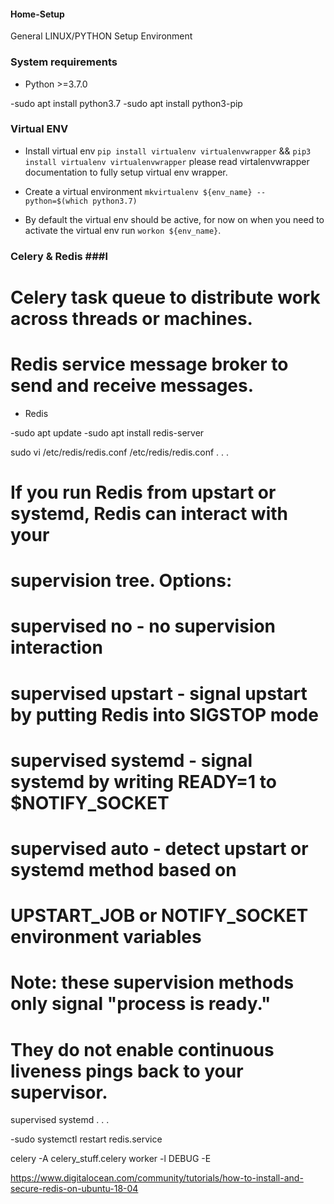 
#### Home-Setup
General LINUX/PYTHON Setup Environment

### System requirements ###

* Python >=3.7.0

-sudo apt install python3.7
-sudo apt install python3-pip

### Virtual ENV ###

* Install virtual env `pip install virtualenv virtualenvwrapper` && `pip3 install virtualenv virtualenvwrapper` please read virtalenvwrapper documentation to fully setup virtual env wrapper.

* Create a virtual environment `mkvirtualenv ${env_name} --python=$(which python3.7)`

* By default the virtual env should be active, for now on when you need to activate the virtual env run `workon ${env_name}`.

### Celery & Redis  ###l

# Celery task queue to distribute work across threads or machines.
# Redis service message broker to send and receive messages.
* Redis 

-sudo apt update
-sudo apt install redis-server

sudo vi /etc/redis/redis.conf
/etc/redis/redis.conf
. . .
# If you run Redis from upstart or systemd, Redis can interact with your
# supervision tree. Options:
#   supervised no      - no supervision interaction
#   supervised upstart - signal upstart by putting Redis into SIGSTOP mode
#   supervised systemd - signal systemd by writing READY=1 to $NOTIFY_SOCKET
#   supervised auto    - detect upstart or systemd method based on
#                        UPSTART_JOB or NOTIFY_SOCKET environment variables
# Note: these supervision methods only signal "process is ready."
#       They do not enable continuous liveness pings back to your supervisor.
supervised systemd
. . .

-sudo systemctl restart redis.service

celery -A celery_stuff.celery worker -l DEBUG -E

https://www.digitalocean.com/community/tutorials/how-to-install-and-secure-redis-on-ubuntu-18-04





